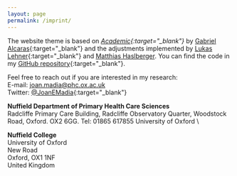 ```yaml
---
layout: page
permalink: /imprint/
---
```


The website theme is based on *[Academic](https://github.com/gaalcaras/academic){:target="_blank"}* by [Gabriel Alcaras](https://gaalcaras.com/en/){:target="_blank"} and the adjustments implemented by [Lukas Lehner](https://github.com/lukaslehner/lukaslehner.github.io){:target="_blank"} and [Matthias Haslberger](https://matthiashaslberger.github.io/). You can find the code in my [GitHub repository](https://github.com/JoanMadia/joanmadia.github.io){:target="_blank"}.

Feel free to reach out if you are interested in my research: \
E-mail: [joan.madia@phc.ox.ac.uk](mailto:joan.madia@phc.ox.ac.uk) \
Twitter: [@JoanEMadia](https://twitter.com/JoanEMadia){:target="_blank"}

**Nuffield Department of Primary Health Care Sciences** \
Radcliffe Primary Care Building, 
Radcliffe Observatory Quarter, 
Woodstock Road, Oxford. OX2 6GG. 
Tel:  01865 617855
University of Oxford \

**Nuffield College** \
University of Oxford \
New Road \
Oxford, OX1 1NF \
United Kingdom
